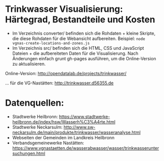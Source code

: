 Trinkwasser Visualisierung: Härtegrad, Bestandteile und Kosten
=======================

* Im Verzeichnis converter/ befinden sich die Rohdaten + kleine Skripte, die diese Rohdaten für die Webansicht aufbereiten. Beispiel: `node vgnas-create-locations-and-zones.js`
* Im Verzeichnis src/ befinden sich die HTML, CSS und JavaScript Dateien + die aufbereiteten Daten für die Visualisierung. Nach Änderungen einfach grunt gh-pages ausführen, um die Online-Version zu aktualisieren.

Online-Version: http://opendatalab.de/projects/trinkwasser/

... für die VG-Nastätten: http://trinkwasser.d56355.de

Datenquellen:
==================

* Stadtwerke Heilbronn: https://www.stadtwerke-heilbronn.de/index/hsw/Wasserh%C3%A4rte.html
* Stadtwerke Neckarsulm: http://www.sw-neckarsulm.de/main/produkte/trinkwasser/wasseranalyse.html
* Webseiten der Gemeinden im Landkreis Heilbronn
* Verbandsgemeinewerke Nastätten: https://www.vgnastaetten.de/wasserabwasser/wasser/trinkwasseruntersuchungen.html
